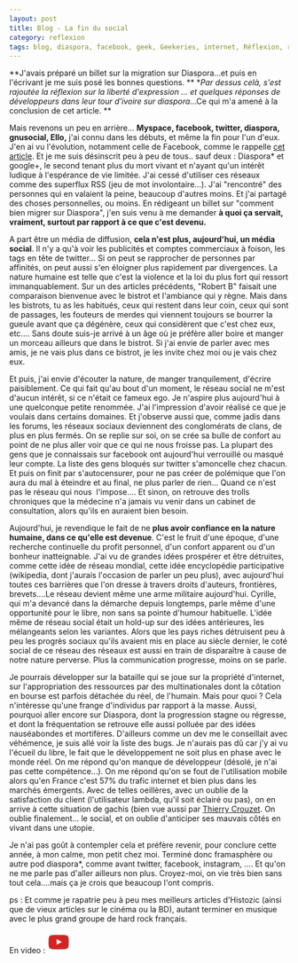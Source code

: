 ```yaml
---
layout: post
title: Blog - La fin du social
category: reflexion
tags: blog, diaspora, facebook, geek, Geekeries, internet, Réflexion, réseaux sociaux, twitter
---
```

**J'avais préparé un billet sur la migration sur Diaspora...et puis en l'écrivant je me suis posé les bonnes questions. ** **Par dessus celà, s'est rajoutée la réflexion sur la liberté d'expression ... et quelques réponses de développeurs dans leur tour d'ivoire sur diaspora*...Ce qui m'a amené à la conclusion de cet article. **

Mais revenons un peu en arrière... **Myspace, facebook, twitter, diaspora, gnusocial, Ello,** j'ai connu dans les débuts, et même la fin pour l'un d'eux. J'en ai vu l'évolution, notamment celle de Facebook, comme le rappelle [cet article](https://bullshit.ist/i-deleted-my-facebook-account-and-this-is-what-i-found-a67bfc221998#.2jsor6bkm). Et je me suis désinscrit peu à peu de tous.. sauf deux : Diaspora* et google+, le second tenant plus du mort vivant et n'ayant qu'un intérêt ludique à l'espérance de vie limitée. J'ai cessé d'utiliser ces réseaux comme des superflux RSS (jeu de mot involontaire...). J'ai "rencontré" des personnes qui en valaient la peine, beaucoup d'autres moins. Et j'ai partagé des choses personnelles, ou moins. En rédigeant un billet sur "comment bien migrer sur Diaspora", j'en suis venu à me demander **à quoi ça servait, vraiment, **surtout par rapport à ce que c'est devenu**.**

A part être un média de diffusion, **cela n'est plus, aujourd'hui, un média social**. Il n'y a qu'à voir les publicités et comptes commerciaux à foison, les tags en tête de twitter... Si on peut se rapprocher de personnes par affinités, on peut aussi s'en éloigner plus rapidement par divergences. La nature humaine est telle que c'est la violence et la loi du plus fort qui ressort immanquablement. Sur un des articles précédents, "Robert B" faisait une comparaison bienvenue avec le bistrot et l'ambiance qui y règne. Mais dans les bistrots, tu as les habitués, ceux qui restent dans leur coin, ceux qui sont de passages, les fouteurs de merdes qui viennent toujours se bourrer la gueule avant que ça dégénère, ceux qui considèrent que c'est chez eux, etc.... Sans doute suis-je arrivé à un âge où je préfère aller boire et manger un morceau ailleurs que dans le bistrot. Si j'ai envie de parler avec mes amis, je ne vais plus dans ce bistrot, je les invite chez moi ou je vais chez eux.

Et puis, j'ai envie d'écouter la nature, de manger tranquilement, d'écrire paisiblement. Ce qui fait qu'au bout d'un moment, le réseau social ne m'est d'aucun intérêt, si ce n'était ce fameux ego. Je n'aspire plus aujourd'hui à une quelconque petite renommée. J'ai l'impression d'avoir réalisé ce que je voulais dans certains domaines. Et j'observe aussi que, comme jadis dans les forums, les réseaux sociaux deviennent des conglomérats de clans, de plus en plus fermés. On se replie sur soi, on se crée sa bulle de confort au point de ne plus aller voir que ce qui ne nous froisse pas. La plupart des gens que je connaissais sur facebook ont aujourd'hui verrouillé ou masqué leur compte. La liste des gens bloqués sur twitter s'amoncelle chez chacun. Et puis on finit par s'autocensurer, pour ne pas créer de polémique que l'on aura du mal à éteindre et au final, ne plus parler de rien... Quand ce n'est pas le réseau qui nous  l'impose.... Et sinon, on retrouve des trolls chroniques que la médecine n'a jamais vu venir dans un cabinet de consultation, alors qu'ils en auraient bien besoin.

Aujourd'hui, je revendique le fait de ne **plus avoir confiance en la nature humaine, dans ce qu'elle est devenue**. C'est le fruit d'une époque, d'une recherche continuelle du profit personnel, d'un confort apparent ou d'un bonheur inatteignable. J'ai vu de grandes idées prospérer et être détruites, comme cette idée de réseau mondial, cette idée encyclopédie participative (wikipedia, dont j'aurais l'occasion de parler un peu plus), avec aujourd'hui toutes ces barrières que l'on dresse à travers droits d'auteurs, frontières, brevets....Le réseau devient même une arme militaire aujourd'hui. Cyrille, qui m'a devancé dans la démarche depuis longtemps, parle même d'une opportunité pour le libre, non sans sa pointe d'humour habituelle. L'idée même de réseau social était un hold-up sur des idées antérieures, les mélangeants selon les variantes. Alors que les pays riches détruisent peu à peu les progrès sociaux qu'ils avaient mis en place au siècle dernier, le coté social de ce réseau des réseaux est aussi en train de disparaître à cause de notre nature perverse. Plus la communication progresse, moins on se parle.

Je pourrais développer sur la bataille qui se joue sur la propriété d'internet, sur l'appropriation des ressources par des multinationales dont la côtation en bourse est parfois détachée du réel, de l'humain. Mais pour quoi ? Cela n'intéresse qu'une frange d'individus par rapport à la masse. Aussi, pourquoi aller encore sur Diaspora, dont la progression stagne ou régresse, et dont la fréquentation se retrouve elle aussi polluée par des idées nauséabondes et mortifères. D'ailleurs comme un dev me le conseillait avec véhémence, je suis allé voir la liste des bugs. Je n'aurais pas dû car j'y ai vu l'écueil du libre, le fait que le développement ne soit plus en phase avec le monde réel. On me répond qu'on manque de développeur (désolé, je n'ai pas cette compétence...). On me répond qu'on se fout de l'utilisation mobile alors qu'en France c'est 57% du trafic internet et bien plus dans les marchés émergents. Avec de telles oeillères, avec un oublie de la satisfaction du client (l'utilisateur lambda, qu'il soit éclairé ou pas), on en arrive à cette situation de gachis (bien vue aussi par [Thierry Crouzet](http://tcrouzet.com/2016/12/05/cest-libre-mais-cest-mauvais). On oublie finalement... le social, et on oublie d'anticiper ses mauvais côtés en vivant dans une utopie.

Je n'ai pas goût à contempler cela et préfère revenir, pour conclure cette année, à mon calme, mon petit chez moi. Terminé donc framasphère ou autre pod diaspora*, comme avant twitter, facebook, instagram, .... Et qu'on ne me parle pas d'aller ailleurs non plus. Croyez-moi, on vie très bien sans tout cela....mais ça je crois que beaucoup l'ont compris.

ps : Et comme je rapatrie peu à peu mes meilleurs articles d'Histozic (ainsi que de vieux articles sur le cinéma ou la BD), autant terminer en musique avec le plus grand groupe de hard rock français.

En video : [![video](/images/youtube.png)](https://www.youtube.com/watch?v=1ljgzwZbxN0)
